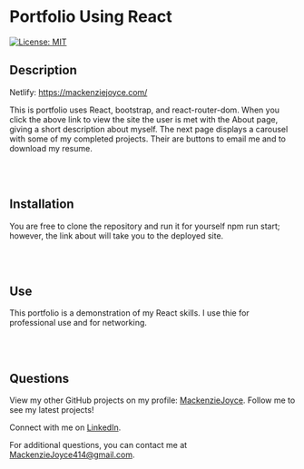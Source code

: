 # Portfolio Using React

[![License: MIT](https://img.shields.io/badge/License-MIT-yellow.svg)](https://opensource.org/licenses/MIT)

## Description

Netlify: 
https://mackenziejoyce.com/

This is portfolio uses React, bootstrap, and react-router-dom. When you click the above link to view the site the user is met with the About page, giving a short description about myself. The next page displays a carousel with some of my completed projects. Their are buttons to email me and to download my resume. 

</br></br>

## Installation

You are free to clone the repository and run it for yourself npm run start; however, the link about will take you to the deployed site.

</br></br>

## Use

This portfolio is a demonstration of my React skills. I use thie for professional use and for networking.

</br></br>

## Questions

<p>View my other GitHub projects on my profile: <a href="https://github.com/MackenzieJoyce">MackenzieJoyce</a>. Follow me to see my latest projects!</p> 
<p>Connect with me on <a href="https://www.linkedin.com/in/mackenziejoyce/">LinkedIn</a>.<p>
<p>For additional questions, you can contact me at <a href="mailto:MackenzieJoyce414@gmail.com">MackenzieJoyce414@gmail.com</a>.</p>
